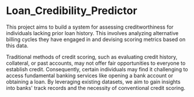 # Loan_Credibility_Predictor

This project aims to build a system for assessing creditworthiness for individuals lacking prior loan history. This involves analyzing alternative billing cycles they have engaged in and devising scoring metrics based on this data.

Traditional methods of credit scoring, such as evaluating credit history, collateral, or past accounts, may not offer fair opportunities to everyone to establish credit. Consequently, certain individuals may find it challenging to access fundamental banking services like opening a bank account or obtaining a loan. By leveraging existing datasets, we aim to gain insights into banks' track records and the necessity of conventional credit scoring.
